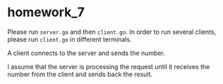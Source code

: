 # homework_7
Please run `server.go` and then `client.go`.
In order to run several clients, please run `client.go` in different terminals.

A client connects to the server and sends the number.

I assume that the server is processing the request until it receives the number from the client and sends back the result.
